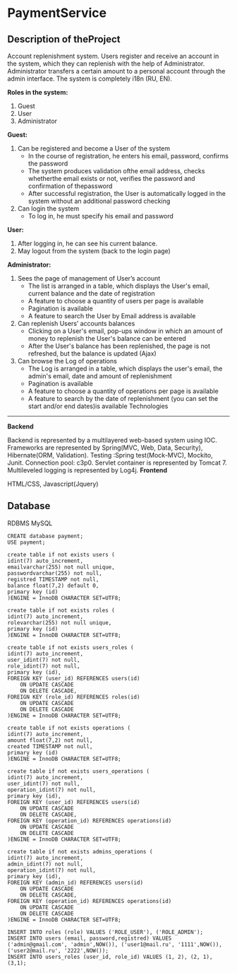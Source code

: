 PaymentService
==============
Description of theProject
----------------

Account replenishment system. Users register and receive an account in the system, which they can replenish with the help of Administrator. Administrator transfers a certain amount to a personal account through the admin interface. The system is completely i18n (RU, EN).

**Roles in the system:**

1.	Guest
2.	User
3.	Administrator

**Guest:**

1.	Can be registered and become a User of the system
	*	In the course of registration, he enters his email, password, confirms the password
	*	The system produces validation ofthe email address, checks whetherthe email exists or not, verifies the password and confirmation of thepassword
	*	After successful registration, the User is automatically logged in the system without an additional password checking
2.	Can login the system
	*	To log in, he must specify his email and password

**User:**

1.	After logging in, he can see his current balance.
2.	May logout from the system (back to the login page)

**Administrator:**

1.	Sees the page of management of User’s account
	*	The list is arranged in a table, which displays the User's email, current balance and the date of registration
	*	A feature to choose a quantity of users per page is available
	*	Pagination is available
	*	A feature to search the User by Email address is available
2.	Can replenish Users’ accounts balances
	*	Clicking on a User's email, pop-ups window in which an amount of money to replenish the User's balance can be entered
	*	After the User's balance has been replenished, the page is not refreshed, but the balance is updated (Ajax)
3.	Can browse the Log of operations
	*	The Log is arranged in a table, which displays the user's email, the admin's email, date and amount of replenishment
	*	Pagination is available
	*	A feature to choose a quantity of operations per page is available
	*	A feature to search by the date of replenishment (you can set the start and/or end dates)is available
Technologies
----------

**Backend**

Backend is represented by a multilayered web-based system using IOC. Frameworks are represented by Spring(MVC, Web, Data, Security), Hibernate(ORM, Validation). Testing :Spring test(Mock-MVC), Mockito, Junit. Connection pool: c3p0. Servlet  container is represented by Tomcat 7. Multileveled logging is represented by Log4j.
**Frontend**

HTML/CSS, Javascript(Jquery)

Database
-----------

RDBMS MySQL

```
CREATE database payment;
USE payment;

create table if not exists users (
idint(7) auto_increment,
emailvarchar(255) not null unique,
passwordvarchar(255) not null,
registred TIMESTAMP not null,
balance float(7,2) default 0,
primary key (id)
)ENGINE = InnoDB CHARACTER SET=UTF8;

create table if not exists roles (
idint(7) auto_increment,
rolevarchar(255) not null unique,
primary key (id)
)ENGINE = InnoDB CHARACTER SET=UTF8;

create table if not exists users_roles (
idint(7) auto_increment,
user_idint(7) not null,
role_idint(7) not null,
primary key (id),
FOREIGN KEY (user_id) REFERENCES users(id)
	ON UPDATE CASCADE
    ON DELETE CASCADE,
FOREIGN KEY (role_id) REFERENCES roles(id)
	ON UPDATE CASCADE
	ON DELETE CASCADE
)ENGINE = InnoDB CHARACTER SET=UTF8;

create table if not exists operations (
idint(7) auto_increment,
amount float(7,2) not null,
created TIMESTAMP not null,
primary key (id)
)ENGINE = InnoDB CHARACTER SET=UTF8;

create table if not exists users_operations (
idint(7) auto_increment,
user_idint(7) not null,
operation_idint(7) not null,
primary key (id),
FOREIGN KEY (user_id) REFERENCES users(id)
	ON UPDATE CASCADE
    ON DELETE CASCADE,
FOREIGN KEY (operation_id) REFERENCES operations(id)
	ON UPDATE CASCADE
	ON DELETE CASCADE
)ENGINE = InnoDB CHARACTER SET=UTF8;

create table if not exists admins_operations (
idint(7) auto_increment,
admin_idint(7) not null,
operation_idint(7) not null,
primary key (id),
FOREIGN KEY (admin_id) REFERENCES users(id)
	ON UPDATE CASCADE
    ON DELETE CASCADE,
FOREIGN KEY (operation_id) REFERENCES operations(id)
	ON UPDATE CASCADE
	ON DELETE CASCADE
)ENGINE = InnoDB CHARACTER SET=UTF8;

INSERT INTO roles (role) VALUES ('ROLE_USER'), ('ROLE_ADMIN');  
INSERT INTO users (email, password,registred) VALUES ('admin@gmail.com', 'admin',NOW()), ('user1@mail.ru', '1111',NOW()), ('user2@mail.ru', '2222',NOW());  
INSERT INTO users_roles (user_id, role_id) VALUES (1, 2), (2, 1), (3,1);  
```


